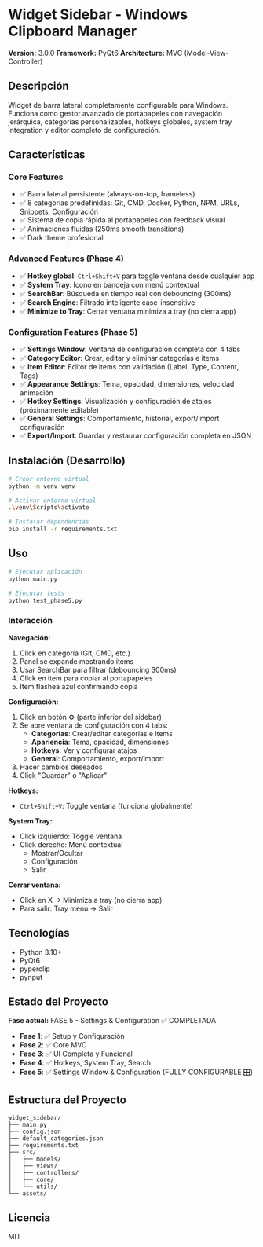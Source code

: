 # Widget Sidebar - Windows Clipboard Manager

**Version:** 3.0.0
**Framework:** PyQt6
**Architecture:** MVC (Model-View-Controller)

## Descripción

Widget de barra lateral completamente configurable para Windows. Funciona como gestor avanzado de portapapeles con navegación jerárquica, categorías personalizables, hotkeys globales, system tray integration y editor completo de configuración.

## Características

### Core Features
- ✅ Barra lateral persistente (always-on-top, frameless)
- ✅ 8 categorías predefinidas: Git, CMD, Docker, Python, NPM, URLs, Snippets, Configuración
- ✅ Sistema de copia rápida al portapapeles con feedback visual
- ✅ Animaciones fluidas (250ms smooth transitions)
- ✅ Dark theme profesional

### Advanced Features (Phase 4)
- ✅ **Hotkey global**: `Ctrl+Shift+V` para toggle ventana desde cualquier app
- ✅ **System Tray**: Ícono en bandeja con menú contextual
- ✅ **SearchBar**: Búsqueda en tiempo real con debouncing (300ms)
- ✅ **Search Engine**: Filtrado inteligente case-insensitive
- ✅ **Minimize to Tray**: Cerrar ventana minimiza a tray (no cierra app)

### Configuration Features (Phase 5)
- ✅ **Settings Window**: Ventana de configuración completa con 4 tabs
- ✅ **Category Editor**: Crear, editar y eliminar categorías e items
- ✅ **Item Editor**: Editor de items con validación (Label, Type, Content, Tags)
- ✅ **Appearance Settings**: Tema, opacidad, dimensiones, velocidad animación
- ✅ **Hotkey Settings**: Visualización y configuración de atajos (próximamente editable)
- ✅ **General Settings**: Comportamiento, historial, export/import configuración
- ✅ **Export/Import**: Guardar y restaurar configuración completa en JSON

## Instalación (Desarrollo)

```bash
# Crear entorno virtual
python -m venv venv

# Activar entorno virtual
.\venv\Scripts\activate

# Instalar dependencias
pip install -r requirements.txt
```

## Uso

```bash
# Ejecutar aplicación
python main.py

# Ejecutar tests
python test_phase5.py
```

### Interacción

**Navegación:**
1. Click en categoría (Git, CMD, etc.)
2. Panel se expande mostrando items
3. Usar SearchBar para filtrar (debouncing 300ms)
4. Click en item para copiar al portapapeles
5. Item flashea azul confirmando copia

**Configuración:**
1. Click en botón ⚙ (parte inferior del sidebar)
2. Se abre ventana de configuración con 4 tabs:
   - **Categorías**: Crear/editar categorías e items
   - **Apariencia**: Tema, opacidad, dimensiones
   - **Hotkeys**: Ver y configurar atajos
   - **General**: Comportamiento, export/import
3. Hacer cambios deseados
4. Click "Guardar" o "Aplicar"

**Hotkeys:**
- `Ctrl+Shift+V`: Toggle ventana (funciona globalmente)

**System Tray:**
- Click izquierdo: Toggle ventana
- Click derecho: Menú contextual
  - Mostrar/Ocultar
  - Configuración
  - Salir

**Cerrar ventana:**
- Click en X → Minimiza a tray (no cierra app)
- Para salir: Tray menu → Salir

## Tecnologías

- Python 3.10+
- PyQt6
- pyperclip
- pynput

## Estado del Proyecto

**Fase actual:** FASE 5 - Settings & Configuration ✅ COMPLETADA

- **Fase 1**: ✅ Setup y Configuración
- **Fase 2**: ✅ Core MVC
- **Fase 3**: ✅ UI Completa y Funcional
- **Fase 4**: ✅ Hotkeys, System Tray, Search
- **Fase 5**: ✅ Settings Window & Configuration (FULLY CONFIGURABLE 🎛️)

## Estructura del Proyecto

```
widget_sidebar/
├── main.py
├── config.json
├── default_categories.json
├── requirements.txt
├── src/
│   ├── models/
│   ├── views/
│   ├── controllers/
│   ├── core/
│   └── utils/
└── assets/
```

## Licencia

MIT
